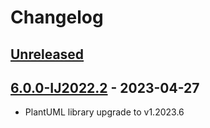 # Changelog

## [Unreleased]

## [6.0.0-IJ2022.2] - 2023-04-27

- PlantUML library upgrade to v1.2023.6

[Unreleased]: https://github.com/esteinberg/plantuml4idea/compare/v6.0.5-IJ2022.2...HEAD

[6.0.0-IJ2022.2]: https://github.com/esteinberg/plantuml4idea/commits/v6.0.0-IJ2022.2
